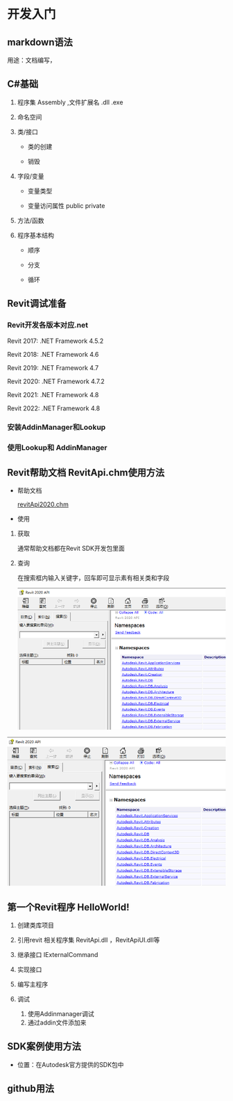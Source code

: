 # 开发入门

## markdown语法

用途：文档编写，



## C#基础

1. 程序集 Assembly  ,文件扩展名  .dll  .exe
2. 命名空间
3. 类/接口
   - 类的创建

   - 销毁
4. 字段/变量

   - 变量类型

   - 变量访问属性 public private 
5. 方法/函数
6. 程序基本结构

   - 顺序

   - 分支

   - 循环



## Revit调试准备



### Revit开发各版本对应.net

Revit 2017: .NET Framework 4.5.2

Revit 2018: .NET Framework 4.6

Revit 2019: .NET Framework 4.7

Revit 2020: .NET Framework 4.7.2

Revit 2021: .NET Framework 4.8

Revit 2022: .NET Framework 4.8



### 安装AddinManager和Lookup



### 使用Lookup和 AddinManager



## Revit帮助文档 RevitApi.chm使用方法

- 帮助文档

  <left>
      <a href="Revit Api帮助文档\20\RevitAPI.chm">revitApi2020.chm</a>
  </left>

- 使用

1. 获取

   通常帮助文档都在Revit SDK开发包里面

2. 查询

   在搜索框内输入关键字，回车即可显示素有相关类和字段

   <left>
       <img src="assets/image-20231031155656994.png">
   </left>

![image-20231031155656994](assets/image-20231031155656994.png)



## 第一个Revit程序  HelloWorld!



1. 创建类库项目
2. 引用revit 相关程序集 RevitApi.dll ，RevitApiUI.dll等
3. 继承接口 IExternalCommand
4. 实现接口
5. 编写主程序
6. 调试

   1. 使用Addinmanager调试
   2. 通过addin文件添加来



## SDK案例使用方法

- 位置：在Autodesk官方提供的SDK包中



## github用法







